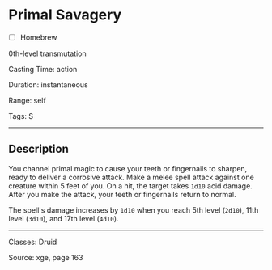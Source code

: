 # Primal Savagery

- [ ] Homebrew

0th-level transmutation

Casting Time: action

Duration: instantaneous

Range: self

Tags: S

---

## Description
You channel primal magic to cause your teeth or fingernails to sharpen, ready to deliver a corrosive attack. Make a melee spell attack against one creature within 5 feet of you. On a hit, the target takes `1d10` acid damage. After you make the attack, your teeth or fingernails return to normal.

The spell's damage increases by `1d10` when you reach 5th level (`2d10`), 11th level (`3d10`), and 17th level (`4d10`).

---

Classes: Druid

Source: xge, page 163
